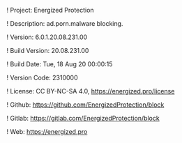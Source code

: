 ! Project: Energized Protection

! Description: ad.porn.malware blocking.

! Version: 6.0.1.20.08.231.00

! Build Version: 20.08.231.00

! Build Date: Tue, 18 Aug 20 00:00:15

! Version Code: 2310000

! License: CC BY-NC-SA 4.0, https://energized.pro/license

! Github: https://github.com/EnergizedProtection/block

! Gitlab: https://gitlab.com/EnergizedProtection/block


! Web: https://energized.pro
